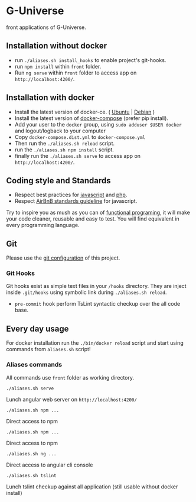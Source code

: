 # G-Universe

front applications of G-Universe.

## Installation without docker

 - run `./aliases.sh install_hooks` to enable project's git-hooks.
 - run `npm install` within `front` folder.
 - Run `ng serve` within `front` folder to access app on `http://localhost:4200/`.

## Installation with docker

 - Install the latest version of docker-ce. ( [Ubuntu](https://docs.docker.com/install/linux/docker-ce/ubuntu/) | [Debian](https://docs.docker.com/install/linux/docker-ce/debian/) )
 - Install the latest version of [docker-compose](https://docs.docker.com/compose/install/#install-compose) (prefer pip install).
 - Add your user to the `docker` group, using `sudo adduser $USER docker` and logout/logback to your computer
 - Copy `docker-compose.dist.yml` to `docker-compose.yml`
 - Then run the `./aliases.sh reload` script.
 - run the `./aliases.sh npm install` script.
 - finally run the `./aliases.sh serve` to access app on `http://localhost:4200/`.

## Coding style and Standards

- Respect best practices for [javascript](https://github.com/ryanmcdermott/clean-code-javascript) and [php](https://github.com/jupeter/clean-code-php/blob/master/README.md).
- Respect [AirBnB standards guideline](https://github.com/airbnb/javascript) for javascript.

Try to inspire you as mush as you can of [functional programing](https://www.youtube.com/watch?v=BMUiFMZr7vk&list=PL0zVEGEvSaeEd9hlmCXrk5yUyqUag-n84), it will make your code cleaner, reusable and easy to test. 
You will find equivalent in every programming language.

## Git

Please use the [git configuration](documentation/git-config.md) of this project.

### Git Hooks

Git hooks exist as simple text files in your `/hooks` directory.
They are inject inside `.git/hooks` using symbolic link during `./aliases.sh reload`.

- `pre-commit` hook perform TsLint syntactic checkup over the all code base.

## Every day usage

For docker installation run the `./bin/docker reload` script and 
start using commands from `aliases.sh` script!

### Aliases commands

All commands use `front` folder as working directory. 

    ./aliases.sh serve
Lunch angular web server on `http://localhost:4200/`

    ./aliases.sh npm ...
Direct access to npm

    ./aliases.sh npm ...
Direct access to npm

    ./aliases.sh ng ...
Direct access to angular cli console

    ./aliases.sh tslint
Lunch tslint checkup against all application (still usable without docker install)
